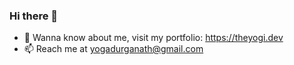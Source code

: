 ### Hi there 👋


- 💬 Wanna know about me, visit my portfolio: https://theyogi.dev
- 📫 Reach me at yogadurganath@gmail.com
<!--
**yogadurganath/yogadurganath** is a ✨ _special_ ✨ repository because its `README.md` (this file) appears on your GitHub profile.

Here are some ideas to get you started:

- 🔭 I’m currently working on ...
- 🌱 I’m currently learning ...
- 👯 I’m looking to collaborate on ...
- 🤔 I’m looking for help with ...
- 💬 Ask me about ...
- 📫 How to reach me: ...
- 😄 Pronouns: ...
- ⚡ Fun fact: ...
-->
